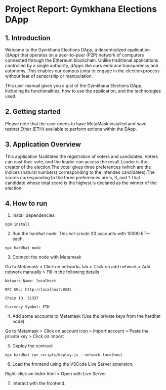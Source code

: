 # Project Report: Gymkhana Elections DApp
## 1. Introduction
Welcome to the Gymkhana Elections DApp, a decentralized application (dApp) that operates on a peer-to-peer (P2P) network of computers connected through the Ethereum blockchain. Unlike traditional applications controlled by a single authority, dApps like ours embrace transparency and autonomy.  This enables our campus junta to engage in the election process without fear of censorship or manipulation.

This user manual gives you a gist of the Gymkhana Elections DApp, including its functionalities, how to use the application, and the technologies used.

## 2. Getting started
Please note that the user needs to have MetaMask installed and have testnet Ether (ETH) available to perform actions within the DApp.

## 3. Application Overview
This application facilitates the registration of voters and candidates. Voters can cast their vote, and the leader can access the result.Leader is the creator of the election.The voter gives three preferences (which are the indices (natural numbers) corresponding to the intended candidates).The scores corresponding to the three preferences are 5, 3, and 1.That candidate whose total score is the highest is declared as the winner of the election.

## 4. How to run
1. Install dependencies
```
npm install
```
2. Run the hardhat node. This will create 20 accounts with 10000 ETH each.
 ```
npx hardhat node
```
3. Connect the node with Metamask

Go to Metamask > Click on networks tab > Click on add network > Add network manually > Fill in the following details

```
Network Name: localhost

RPC URL: http://localhost:8545

Chain ID: 31337

Currency Symbol: ETH
```

4. Add some accounts to Metamask (Use the private keys from the hardhat node).

Go to Metamask > Click on account icon > Import account > Paste the private key > Click on Import


5. Deploy the contract
```
npx hardhat run scripts/deploy.js --network localhost
```
6. Load the frontend using the VSCode Live Server extension.

Right-click on index.html > Open with Live Server

7. Interact with the frontend.
